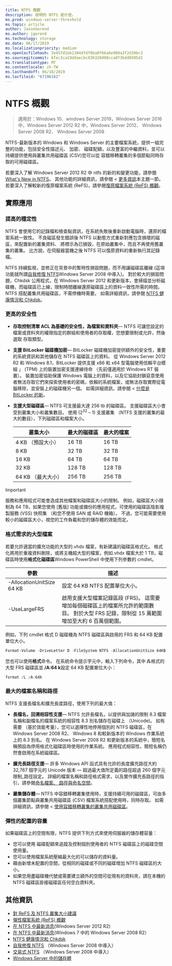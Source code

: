 ```yaml
---
title: NTFS 概觀
description: 說明的 NTFS 是什麼。
ms.prod: windows-server-threshold
ms.topic: article
author: JasonGerend
ms.author: jgerend
ms.technology: storage
ms.date: 06/17/2019
ms.localizationpriority: medium
ms.openlocfilehash: 2e45fd1eb13044fdf0ba0f66a6e909a3f2d39bc3
ms.sourcegitcommit: 6fec3ca19ddaecbc936320d98cca0736dd8505d1
ms.translationtype: MT
ms.contentlocale: zh-TW
ms.lasthandoff: 06/18/2019
ms.locfileid: "67196162"
---
```

# <a name="ntfs-overview"></a>NTFS 概觀

>適用於：Windows 10、windows Server 2019，Windows Server 2016 中，Windows Server 2012 R2 中，Windows Server 2012、 Windows Server 2008 R2、 Windows Server 2008

NTFS-最新版本的 Windows 和 Windows Server 的主要檔案系統，提供一組完整的功能，包括安全性描述元、 加密、 磁碟配額，以及豐富的中繼資料，並可以持續提供使用與叢集共用磁碟區 (CSV)您可以從 容錯移轉叢集的多個節點同時存取的可用磁碟區。

若要深入了解 Windows Server 2012 R2 中 ntfs 的新的和變更功能，請參閱[What's New in NTFS](https://docs.microsoft.com/previous-versions/windows/it-pro/windows-server-2012-r2-and-2012/dn466520(v%3dws.11))。 其他功能的詳細資訊，請參閱 <<c0> [ 更多資訊](#additional-information)本主題一節。 若要深入了解較新的復原檔案系統 (ReFS)，請參閱[復原檔案系統 (ReFS) 概觀](../refs/refs-overview.md)。

## <a name="practical-applications"></a>實際應用

### <a name="increased-reliability"></a>提高的穩定性

NTFS 會使用它的記錄檔和檢查點資訊，在系統失敗後重新啟動電腦時，還原的檔案系統一致性。 不良磁區發生錯誤後 NTFS 以動態方式重新對應包含損壞的磁區，來配置新的叢集資料、 將標示為已損毀，在原始叢集中，而且不再使用舊叢集的叢集。 比方說，在伺服器當機之後 NTFS 可以復原資料的重新執行其記錄檔。

NTFS 持續監視，並修正在背景中的暫時性損毀問題，而不用讓磁碟區離線 (這項功能就所謂[自我修復 NTFS](https://docs.microsoft.com/previous-versions/windows/it-pro/windows-server-2008-R2-and-2008/cc771388(v=ws.10))Windows Server 2008 中導入)。 對於較大的損毀問題，Chkdsk 公用程式，在 Windows Server 2012 和更新版本，會掃描並分析磁碟機，而磁碟區已上線，限制時間離線還原磁碟區上的資料一致性所需的時間。 NTFS 搭配叢集共用磁碟區，不需停機時需要。 如需詳細資訊，請參閱 [NTFS 健康情況和 Chkdsk](https://docs.microsoft.com/previous-versions/windows/it-pro/windows-server-2012-r2-and-2012/hh831536(v%3dws.11))。

### <a name="increased-security"></a>更高的安全性

- **存取控制清單 ACL 為基礎的安全性，為檔案和資料夾**— NTFS 可讓您設定的檔案或資料夾的權限指定的群組和使用者的存取權，您想要限制或允許，然後選取 存取類型。

- **支援 BitLocker 磁碟機加密**— BitLocker 磁碟機加密提供額外的安全性，重要的系統資訊和其他儲存在 NTFS 磁碟區上的資料。 從 Windows Server 2012 R2 和 Windows 8.1，BitLocker 提供支援 x86 和 x64 型電腦使用信賴平台模組 」 (TPM) 上的裝置加密支援連線待命 （先前僅適用於 Windows RT 裝置）。 裝置加密協助保護 Windows 電腦上的資料，以及它協助封鎖惡意使用者無法存取它們來探索使用者的密碼，依賴的系統檔案，或無法存取實際從電腦移除，並安裝上的磁碟機另一個。 如需詳細資訊，請參閱 <<c0> [ 什麼是 BitLocker 的新](https://docs.microsoft.com/previous-versions/windows/it-pro/windows-server-2012-r2-and-2012/dn306081(v%3dws.11))。

- **支援大型磁碟區**— NTFS 可支援最大達 256 tb 的磁碟區。 支援磁碟區大小會受到叢集大小和叢集數目。 使用 (2<sup>32</sup> – 1) 支援叢集 （NTFS 支援的叢集的最大的數目），下列磁碟區和檔案大小。

  |叢集大小|最大的磁碟區|最大的檔案|
  |---|---|---|
  |4 KB （預設大小）|16 TB|16 TB|
  |8 KB|32 TB|32 TB|
  |16 KB|64 TB|64 TB|
  |32 KB|128 TB|128 TB|
  |64 KB （最大大小）|256 TB|256 TB|

>[!IMPORTANT]
>服務和應用程式可能會造成其他檔案和磁碟區大小的限制。 例如，磁碟區大小限制為 64 TB，如果您使用 [舊版] 功能或備份的應用程式，可使用的磁碟區陰影複製服務 (VSS) 快照集 （和您不使用 SAN 或 RAID 機箱）。 不過，您可能需要使用較小的磁碟區大小，視您的工作負載和您的儲存體的效能而定。

### <a name="formatting-requirements-for-large-files"></a>格式需求的大型檔案

若要允許適當的擴充功能的大型的.vhdx 檔案，有新建議的磁碟區格式化。 格式化將用於重複資料刪除，或將主機超大型的檔案，例如.vhdx 檔案大於 1 TB，磁碟區時使用**格式化磁碟區**Windows PowerShell 中使用下列參數的 cmdlet。

|參數|描述|
|---|---|
|-AllocationUnitSize 64 KB|設定 64 KB NTFS 配置單位大小。|
|-UseLargeFRS|啟用支援大型檔案記錄區段 (FRS)。 這需要增加每個磁碟區上的檔案所允許的範圍數目。 對於大型 FRS 記錄，限制從 15 萬範圍增加至大約 6 百萬個範圍。|

例如，下列 cmdlet 格式 D 磁碟機為 NTFS 磁碟區與啟用的 FRS 和 64 KB 配置單位大小。

```PowerShell
Format-Volume -DriveLetter D -FileSystem NTFS -AllocationUnitSize 64KB -UseLargeFRS
```

您也可以使用**格式**命令。 在系統命令提示字元中，輸入下列命令，其中 **/L**格式的大型 FRS 磁碟區並 **/A:64 k**設定 64 KB 配置單位大小：

```PowerShell
format /L /A:64k
```

### <a name="maximum-file-name-and-path"></a>最大的檔案名稱和路徑

NTFS 支援長檔名和擴充長度路徑，使用下列的最大值：

- **長檔名，回溯相容性支援**— NTFS 允許長檔名，以提供與加諸的限制 8.3 檔案名稱和副檔名的檔案系統的相容性 8.3 別名儲存在磁碟上 （Unicode)。 如有需要 （基於效能考量），您可以選擇性地停用個別的 NTFS 磁碟區，在 Windows Server 2008 R2、 Windows 8 和較新版本的 Windows 作業系統上的 8.3 別名。
  在 Windows Server 2008 R2 和更新版本的系統中，簡短名稱預設為停用格式化磁碟區時使用的作業系統。 應用程式相容性，簡短名稱仍然會啟用在系統磁碟區。

- **擴充長路徑支援**— 許多 Windows API 函式具有允許的長度擴充路徑大約 32,767 個字元的 Unicode 版本 — 超過最大值所定義的路徑超過 260 個字元限制\_路徑設定。 詳細的檔案名稱和路徑格式需求，以及實作擴充長路徑的指引，請參閱[命名檔案、 路徑與命名空間](https://msdn.microsoft.com/library/windows/desktop/aa365247)。

- **叢集儲存體**— NTFS 中容錯移轉叢集使用時，支援持續可用的磁碟區，可由多個叢集節點與叢集共用磁碟區 (CSV) 檔案系統搭配使用時，同時存取。 如需詳細資訊，請參閱 <<c0> [ 使用容錯移轉叢集的叢集共用磁碟區](../../failover-clustering/failover-cluster-csvs.md)。

### <a name="flexible-allocation-of-capacity"></a>彈性的配置的容量

如果磁碟區上的空間有限，NTFS 提供下列方式來使用伺服器的儲存體容量：

- 您可以使用 磁碟配額來追蹤及控制個別使用者的 NTFS 磁碟區上的磁碟空間使用量。
- 您可以使用檔案系統壓縮最大化的可以儲存的資料量。
- 藉由新增未配置的空間，從相同的磁碟或不同的磁碟增加 NTFS 磁碟區的大小。
- 如果您用盡磁碟機代號或需要建立額外的空間可從現有的資料夾，請在本機的 NTFS 磁碟區掛接磁碟區任何空白資料夾。

## <a name="additional-information"></a>其他資訊

- [對 ReFS 及 NTFS 叢集大小建議](https://techcommunity.microsoft.com/t5/Storage-at-Microsoft/Cluster-size-recommendations-for-ReFS-and-NTFS/ba-p/425960)
- [彈性檔案系統 (ReFS) 概觀](../refs/refs-overview.md)
- [在 NTFS 中最新消息](https://docs.microsoft.com/previous-versions/windows/it-pro/windows-server-2012-r2-and-2012/dn466520(v%3dws.11))(Windows Server 2012 R2)
- [在 NTFS 中最新消息](https://docs.microsoft.com/previous-versions/windows/it-pro/windows-server-2008-R2-and-2008/ff383236(v=ws.10))(Windows 7 中的 Windows Server 2008 R2）
- [NTFS 健康情況和 Chkdsk](https://docs.microsoft.com/previous-versions/windows/it-pro/windows-server-2012-r2-and-2012/hh831536(v%3dws.11))
- [自我修復 NTFS](https://docs.microsoft.com/previous-versions/windows/it-pro/windows-server-2008-R2-and-2008/cc771388(v=ws.10)) （Windows Server 2008 中導入）
- [交易式 NTFS](https://docs.microsoft.com/previous-versions/windows/it-pro/windows-server-2008-r2-and-2008/cc730726(v%3dws.10)) （Windows Server 2008 中導入）
- [Windows Server 中的儲存體](../storage.md)